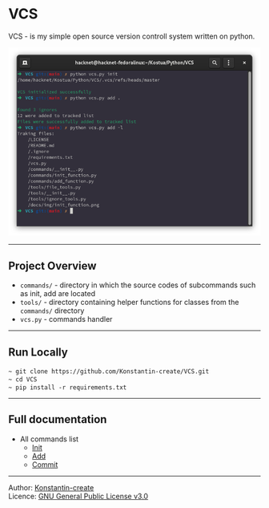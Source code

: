 # VCS
VCS - is my simple open source version controll system written on python.


![Directory initialization syntax](/docs/img/banner.png)

___

## Project Overview
- `commands/` - directory in which the source codes of subcommands such as init, add are located
- `tools/` - directory containing helper functions for classes from the `commands/` directory
- `vcs.py` - commands handler

___

## Run Locally
```
~ git clone https://github.com/Konstantin-create/VCS.git
~ cd VCS
~ pip install -r requirements.txt
```

___

## Full documentation

- All commands list
    - [Init](/docs/init.md)
    - [Add](/docs/add.md)
    - [Commit](/docs/commit.md)

___

Author: [Konstantin-create](https://github.com/Konstantin-create)
\
Licence: [GNU General Public License v3.0](/LICENSE)